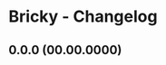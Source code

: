 
Bricky - Changelog
================================================================================

0.0.0 (00.00.0000)
--------------------------------------------------------------------------------
